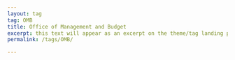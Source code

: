 ```yaml
---
layout: tag
tag: OMB
title: Office of Management and Budget
excerpt: this text will appear as an excerpt on the theme/tag landing page
permalink: /tags/OMB/

---
```


